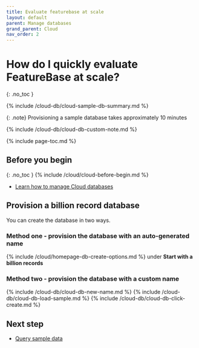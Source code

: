 ```yaml
---
title: Evaluate featurebase at scale
layout: default
parent: Manage databases
grand_parent: Cloud
nav_order: 2
---
```


# How do I quickly evaluate FeatureBase at scale?
{: .no_toc }

{% include /cloud-db/cloud-sample-db-summary.md %}

{: .note}
Provisioning a sample database takes approximately 10 minutes

{% include /cloud-db/cloud-db-custom-note.md %}

{% include page-toc.md %}

## Before you begin
{: .no_toc }
{% include /cloud/cloud-before-begin.md %}
* [Learn how to manage Cloud databases](/docs/cloud/cloud-databases/cloud-db-manage)

## Provision a billion record database

You can create the database in two ways.

### Method one - provision the database with an auto-generated name

{% include /cloud/homepage-db-create-options.md %} under **Start with a billion records**

### Method two - provision the database with a custom name

{% include /cloud-db/cloud-db-new-name.md %}
{% include /cloud-db/cloud-db-load-sample.md %}
{% include /cloud-db/cloud-db-click-create.md %}

## Next step

* [Query sample data](/docs/cloud/cloud-query/cloud-query-home)
